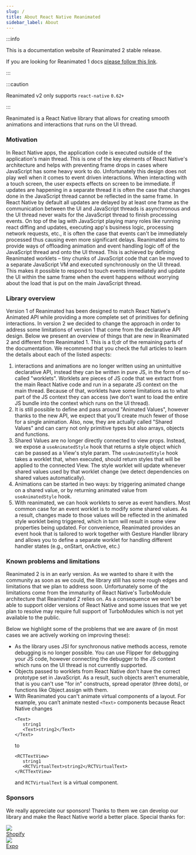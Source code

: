 ```yaml
---
slug: /
title: About React Native Reanimated
sidebar_label: About
---
```


:::info

This is a documentation website of Reanimated 2 stable release.

If you are looking for Reanimated 1 docs [please follow this link](/docs/1.x/).

:::

:::caution

Reanimated v2 only supports `react-native` `0.62+`

:::

Reanimated is a React Native library that allows for creating smooth animations and interactions that runs on the UI thread.

### Motivation

In React Native apps, the application code is executed outside of the application's main thread.
This is one of the key elements of React Native's architecture and helps with preventing frame drops in cases where JavaScript has some heavy work to do.
Unfortunately this design does not play well when it comes to event driven interactions.
When interacting with a touch screen, the user expects effects on screen to be immediate.
If updates are happening in a separate thread it is often the case that changes done in the JavaScript thread cannot be reflected in the same frame.
In React Native by default all updates are delayed by at least one frame as the communication between the UI and JavaScript threads is asynchronous and the UI thread never waits for the JavaScript thread to finish processing events.
On top of the lag with JavaScript playing many roles like running react diffing and updates, executing app's business logic, processing network requests, etc., it is often the case that events can't be immediately processed thus causing even more significant delays.
Reanimated aims to provide ways of offloading animation and event handling logic off of the JavaScript thread and onto the UI thread.
This is achieved by defining Reanimated worklets – tiny chunks of JavaScript code that can be moved to a separate JavaScript VM and executed synchronously on the UI thread.
This makes it possible to respond to touch events immediately and update the UI within the same frame when the event happens without worrying about the load that is put on the main JavaScript thread.

### Library overview

Version 1 of Reanimated has been designed to match React Native's Animated API while providing a more complete set of primitives for defining interactions.
In version 2 we decided to change the approach in order to address some limitations of version 1 that come from the declarative API design.
Below we present an overview of things that are new in Reanimated 2 and different from Reanimated 1.
This is a tl;dr of the remaining parts of the documentation.
We recommend that you check the full articles to learn the details about each of the listed aspects:

1. interactions and animations are no longer written using an unintuitive declarative API, instead they can be written in pure JS, in the form of so-called "worklets".
   Worklets are pieces of JS code that we extract from the main React Native code and run in a separate JS context on the main thread.
   Because of that, worklets have some limitations as to what part of the JS context they can access (we don't want to load the entire JS bundle into the context which runs on the UI thread).
2. It is still possible to define and pass around "Animated Values", however thanks to the new API, we expect that you'll create much fewer of those for a single animation.
   Also, now, they are actually called "Shared Values" and can carry not only primitive types but also arrays, objects and functions.
3. Shared Values are no longer directly connected to view props.
   Instead, we expose a `useAnimatedStyle` hook that returns a style object which can be passed as a View's style param.
   The `useAnimatedStyle` hook takes a worklet that, when executed, should return styles that will be applied to the connected View.
   The style worklet will update whenever shared values used by that worklet change (we detect dependencies on shared values automatically).
4. Animations can be started in two ways: by triggering animated change on a shared value, or by returning animated value from `useAnimatedStyle` hook.
5. With reanimated, we can hook worklets to serve as event handlers.
   Most common case for an event worklet is to modify some shared values.
   As a result, changes made to those values will be reflected in the animated style worklet being triggered, which in turn will result in some view properties being updated.
   For convenience, Reanimated provides an event hook that is tailored to work together with Gesture Handler library and allows you to define a separate worklet for handling different handler states (e.g., onStart, onActive, etc.)

### Known problems and limitations

Reanimated 2 is in an early version.
As we wanted to share it with the community as soon as we could, the library still has some rough edges and limitations that we plan to address soon.
Unfortunately some of the limitations come from the immaturity of React Native's TurboModule architecture that Reanimated 2 relies on.
As a consequence we won't be able to support older versions of React Native and some issues that we yet plan to resolve may require full support of TurboModules which is not yet available to the public.

Below we highlight some of the problems that we are aware of (in most cases we are actively working on improving these):

- As the library uses JSI for synchronous native methods access, remote debugging is no longer possible.
  You can use Flipper for debugging your JS code, however connecting the debugger to the JS context which runs on the UI thread is not currently supported.
- Objects passed to worklets from React Native don't have the correct prototype set in JavaScript.
  As a result, such objects aren't enumerable, that is you can't use "for in" constructs, spread operator (three dots), or functions like Object.assign with them.
- With Reanimated you can't animate virtual components of a layout. For example, you can’t animate nested `<Text>` components because React Native changes
  ```
  <Text>
     string1
     <Text>string2</Text>
  </Text>
  ```
  to
  ```
  <RCTTextView>
     string1
     <RCTVirtualText>string2</RCTVirtualText>
  </RCTTextView>
  ```
  and `RCTVirtualText` is a virtual component.

### Sponsors
We really appreciate our sponsors! Thanks to them we can develop our library and make the React Native world a better place. Special thanks for:
<div class="community-holder-container">

  <div class="community-holder-container-item">
    <a href="https://www.shopify.com/">
      <img class="community-imageHolder" src="https://avatars1.githubusercontent.com/u/8085?v=3&s=100" />
      <div>Shopify</div>
    </a>
  </div>

  <div class="community-holder-container-item">
    <a href="https://expo.dev">
    <img class="community-imageHolder" src="https://avatars2.githubusercontent.com/u/12504344?v=3&s=100" />
    <div>Expo</div>
    </a>
  </div>

</div>